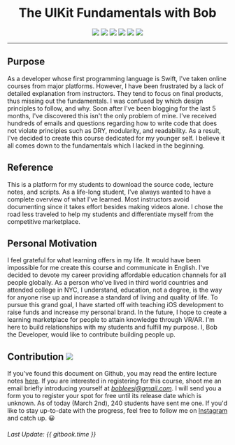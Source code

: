 
<div align="center" font-size="20">
<strong><h1>The UIKit Fundamentals with Bob</h1></strong>
</div>

<p align="center">
 <a><img src="https://img.shields.io/badge/Langauge-Swift_3-orange.svg?style=flat"></a>
 <a><img src="https://img.shields.io/badge/iOS-10-0072B4.svg?style=flat"></a>
<a><img src="https://img.shields.io/badge/Author-Bob Lee-CE1312.svg"</a> <a href="https://twitter.com/bobleesj"><img src="https://img.shields.io/badge/Twitter-Follow-55ACEE.svg"></a> <a href="https://linkedin.com/in/bobleesj"><img src= "https://img.shields.io/badge/LinkedIn-Connect-0077B5.svg"></a>
<a href="https://medium.com/@bobleesj"><img src="https://img.shields.io/badge/Medium-Blog-00AB6C.svg"/></a>
</p>
<hr>


## Purpose
As a developer whose first programming language is Swift, I've taken online courses from major platforms. However, I have been frustrated by a lack of detailed explanation from instructors. They tend to focus on final products, thus missing out the fundamentals. I was confused by which design principles to follow, and why. Soon after I've been blogging for the last 5 months, I've discovered this isn't the only problem of mine. I've received hundreds of emails and questions regarding how to write code that does not violate principles such as DRY, modularity, and readability. As a result, I've decided to create this course dedicated for my younger self. I believe it all comes down to the fundamentals which I lacked in the beginning.


## Reference
This is a platform for my students to download the source code, lecture notes, and scripts. As a life-long student, I've always wanted to have a complete overview of what I've learned. Most instructors avoid documenting since it takes effort besides making videos alone. I chose the road less traveled to help my students and differentiate myself from the competitive marketplace.


## Personal Motivation
I feel grateful for what learning offers in my life. It would have been impossible for me create this course and communicate in English. I've decided to devote my career providing affordable education channels for all people globally. As a person who've lived in third world countries and attended college in NYC, I understand, education, not a degree, is the way for anyone rise up and increase a standard of living and quality of life. To pursue this grand goal, I have started off with teaching iOS development to raise funds and increase my personal brand. In the future, l hope to create a learning marketplace for people to attain knowledge through VR/AR. I'm here to build relationships with my students and fulfill my purpose. I, Bob the Developer, would like to contribute building people up.


## Contribution [![](https://img.shields.io/badge/contributions-welcome-brightgreen.svg?style=flat)](https://github.com/dwyl/esta/issues)

If you've found this document on Github, you may read the entire lecture notes [here](https://bobleesj.gitbooks.io/udemy_uikit_fundamentals_notes/content/). If you are interested in registering for this course, shoot me an email briefly introducing yourself at *bobleesj@gmail.com*. I will send you a form you to register your spot for free until its release date which is unknown. As of today (March 2nd), 240 students have sent me one. If you'd like to stay up-to-date with the progress, feel free to follow me on [Instagram](https://instagram.com/bobthedev) and catch up. 😀

###### Last Update: {{ gitbook.time }}
